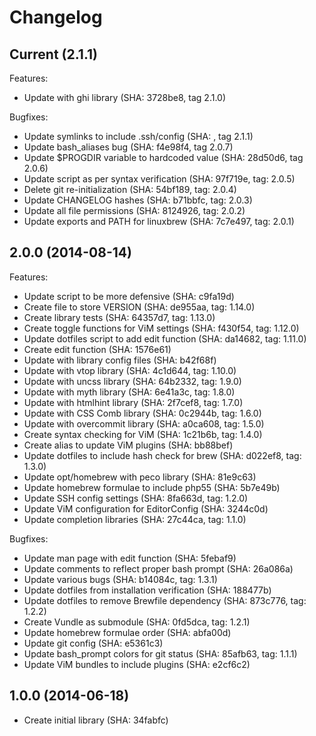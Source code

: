 # Changelog

## Current (2.1.1)

Features:

* Update with ghi library (SHA: 3728be8, tag 2.1.0)

Bugfixes:

* Update symlinks to include .ssh/config (SHA: , tag 2.1.1)
* Update bash_aliases bug (SHA: f4e98f4, tag 2.0.7)
* Update $PROGDIR variable to hardcoded value (SHA: 28d50d6, tag 2.0.6)
* Update script as per syntax verification (SHA: 97f719e, tag: 2.0.5)
* Delete git re-initialization (SHA: 54bf189, tag: 2.0.4)
* Update CHANGELOG hashes (SHA: b71bbfc, tag: 2.0.3)
* Update all file permissions (SHA: 8124926, tag: 2.0.2)
* Update exports and PATH for linuxbrew (SHA: 7c7e497, tag: 2.0.1)

## 2.0.0 (2014-08-14)

Features:

* Update script to be more defensive (SHA: c9fa19d)
* Create file to store VERSION (SHA: de955aa, tag: 1.14.0)
* Create library tests (SHA: 64357d7, tag: 1.13.0)
* Create toggle functions for ViM settings (SHA: f430f54, tag: 1.12.0)
* Update dotfiles script to add edit function (SHA: da14682, tag: 1.11.0)
* Create edit function (SHA: 1576e61)
* Update with library config files (SHA: b42f68f)
* Update with vtop library (SHA: 4c1d644, tag: 1.10.0)
* Update with uncss library (SHA: 64b2332, tag: 1.9.0)
* Update with myth library (SHA: 6e41a3c, tag: 1.8.0)
* Update with htmlhint library (SHA: 2f7cef8, tag: 1.7.0)
* Update with CSS Comb library (SHA: 0c2944b, tag: 1.6.0)
* Update with overcommit library (SHA: a0ca608, tag: 1.5.0)
* Create syntax checking for ViM (SHA: 1c21b6b, tag: 1.4.0)
* Create alias to update ViM plugins (SHA: bb88bef)
* Update dotfiles to include hash check for brew (SHA: d022ef8, tag: 1.3.0)
* Update opt/homebrew with peco library (SHA: 81e9c63)
* Update homebrew formulae to include php55 (SHA: 5b7e49b)
* Update SSH config settings (SHA: 8fa663d, tag: 1.2.0)
* Update ViM configuration for EditorConfig (SHA: 3244c0d)
* Update <tab> completion libraries (SHA: 27c44ca, tag: 1.1.0)

Bugfixes:

* Update man page with edit function (SHA: 5febaf9)
* Update comments to reflect proper bash prompt (SHA: 26a086a)
* Update various bugs (SHA: b14084c, tag: 1.3.1)
* Update dotfiles from installation verification (SHA: 188477b)
* Update dotfiles to remove Brewfile dependency (SHA: 873c776, tag: 1.2.2)
* Create Vundle as submodule (SHA: 0fd5dca, tag: 1.2.1)
* Update homebrew formulae order (SHA: abfa00d)
* Update git config (SHA: e5361c3)
* Update bash_prompt colors for git status (SHA: 85afb63, tag: 1.1.1)
* Update ViM bundles to include plugins (SHA: e2cf6c2)

## 1.0.0 (2014-06-18)

* Create initial library (SHA: 34fabfc)
